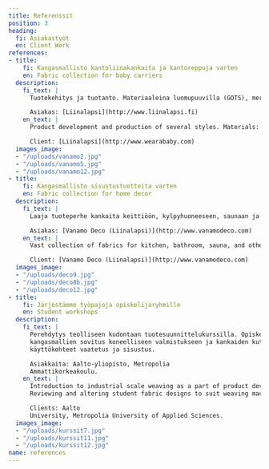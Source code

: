 ```yaml
---
title: Referenssit
position: 3
heading:
  fi: Asiakastyöt
  en: Client Work
references:
- title:
    fi: Kangasmallisto kantoliinakankaita ja kantoreppuja varten
    en: Fabric collection for baby carriers
  description:
    fi_text: |
      Tuotekehitys ja tuotanto. Materiaaleina luomupuuvilla (GOTS), merinovilla (konepestävä, mulesing-free), eurooppalainen pellava (Masters of Linen).

      Asiakas: [Liinalapsi](http://www.liinalapsi.fi)
    en_text: |
      Product development and production of several styles. Materials: organic cotton (GOTS), merino wool (machine washable, mulesing-free), European linen (Masters of Linen).

      Client: [Liinalapsi](http://www.wearababy.com)
  images_image:
  - "/uploads/vanamo2.jpg"
  - "/uploads/vanamo5.jpg"
  - "/uploads/vanamo12.jpg"
- title:
    fi: Kangasmallisto sisustustuotteita varten
    en: Fabric collection for home decor
  description:
    fi_text: |
      Laaja tuoteperhe kankaita keittiöön, kylpyhuoneeseen, saunaan ja kodin muihin käyttökohteisiin.

      Asiakas: [Vanamo Deco (Liinalapsi)](http://www.vanamodeco.com)
    en_text: |
      Vast collection of fabrics for kitchen, bathroom, sauna, and other home textiles.

      Client: [Vanamo Deco (Liinalapsi)](http://www.vanamodeco.com)
  images_image:
  - "/uploads/deco9.jpg"
  - "/uploads/deco8b.jpg"
  - "/uploads/deco12.jpg"
- title:
    fi: Järjestämme työpajoja opiskelijaryhmille
    en: Student workshops
  description:
    fi_text: |
      Perehdytys teolliseen kudontaan tuotesuunnittelukurssilla. Opiskelijoiden
      kangasmallien sovitus koneelliseen valmistukseen ja kankaiden kutominen. Kankaiden
      käyttökohteet vaatetus ja sisustus.

      Asiakkaita: Aalto-yliopisto, Metropolia
      Ammattikorkeakoulu.
    en_text: |
      Introduction to industrial scale weaving as a part of product development courses.
      Reviewing and altering student fabric designs to suit weaving machines. Weaving fabrics for clothing and interior uses.

      Clients: Aalto
      University, Metropolia University of Applied Sciences.
  images_image:
  - "/uploads/kurssit7.jpg"
  - "/uploads/kurssit11.jpg"
  - "/uploads/kurssit12.jpg"
name: references
---
```



